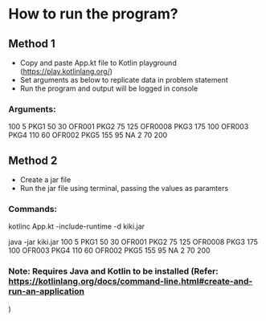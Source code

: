 # How to run the program?

## Method 1
* Copy and paste App.kt file to Kotlin playground (https://play.kotlinlang.org/)
* Set arguments as below to replicate data in problem statement
* Run the program and output will be logged in console

### Arguments: 
100 5 PKG1 50 30 OFR001 PKG2 75 125 OFR0008 PKG3 175 100 OFR003 PKG4 110 60 OFR002 PKG5 155 95 NA 2 70 200

## Method 2
* Create a jar file
* Run the jar file using terminal, passing the values as paramters

### Commands:
kotlinc App.kt -include-runtime -d kiki.jar 

java -jar kiki.jar 100 5 PKG1 50 30 OFR001 PKG2 75 125 OFR0008 PKG3 175 100 OFR003 PKG4 110 60 OFR002 PKG5 155 95 NA 2 70 200

### Note: Requires Java and Kotlin to be installed (Refer: https://kotlinlang.org/docs/command-line.html#create-and-run-an-application
)
